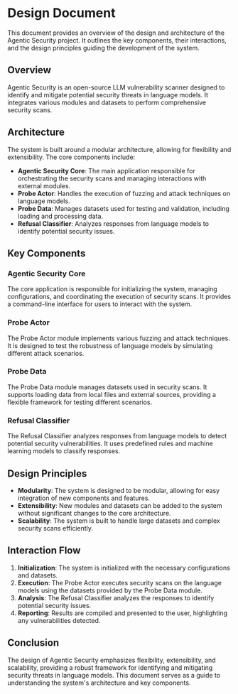 # Design Document

This document provides an overview of the design and architecture of the Agentic Security project. It outlines the key components, their interactions, and the design principles guiding the development of the system.

## Overview

Agentic Security is an open-source LLM vulnerability scanner designed to identify and mitigate potential security threats in language models. It integrates various modules and datasets to perform comprehensive security scans.

## Architecture

The system is built around a modular architecture, allowing for flexibility and extensibility. The core components include:

- **Agentic Security Core**: The main application responsible for orchestrating the security scans and managing interactions with external modules.
- **Probe Actor**: Handles the execution of fuzzing and attack techniques on language models.
- **Probe Data**: Manages datasets used for testing and validation, including loading and processing data.
- **Refusal Classifier**: Analyzes responses from language models to identify potential security issues.

## Key Components

### Agentic Security Core

The core application is responsible for initializing the system, managing configurations, and coordinating the execution of security scans. It provides a command-line interface for users to interact with the system.

### Probe Actor

The Probe Actor module implements various fuzzing and attack techniques. It is designed to test the robustness of language models by simulating different attack scenarios.

### Probe Data

The Probe Data module manages datasets used in security scans. It supports loading data from local files and external sources, providing a flexible framework for testing different scenarios.

### Refusal Classifier

The Refusal Classifier analyzes responses from language models to detect potential security vulnerabilities. It uses predefined rules and machine learning models to classify responses.

## Design Principles

- **Modularity**: The system is designed to be modular, allowing for easy integration of new components and features.
- **Extensibility**: New modules and datasets can be added to the system without significant changes to the core architecture.
- **Scalability**: The system is built to handle large datasets and complex security scans efficiently.

## Interaction Flow

1. **Initialization**: The system is initialized with the necessary configurations and datasets.
2. **Execution**: The Probe Actor executes security scans on the language models using the datasets provided by the Probe Data module.
3. **Analysis**: The Refusal Classifier analyzes the responses to identify potential security issues.
4. **Reporting**: Results are compiled and presented to the user, highlighting any vulnerabilities detected.

## Conclusion

The design of Agentic Security emphasizes flexibility, extensibility, and scalability, providing a robust framework for identifying and mitigating security threats in language models. This document serves as a guide to understanding the system's architecture and key components.
